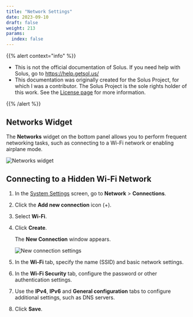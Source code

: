 ```yaml
---
title: "Network Settings"
date: 2023-09-10
draft: false
weight: 213
params:
  index: false
---
```


{{% alert context="info" %}}

- This is not the official documentation of Solus. If you need help with Solus, go to https://help.getsol.us/
- This documentation was originally created for the Solus Project, for which I was a contributor. The Solus Project is the sole rights holder of this work. See the [License page](/docs/license) for more information.

{{% /alert %}}

## Networks Widget

The **Networks** widget on the bottom panel allows you to perform frequent networking tasks, such as connecting to a Wi-Fi network or enabling airplane mode.

![Networks widget](../img/networks-widget.png)

## Connecting to a Hidden Wi-Fi Network

1. In the [System Settings](../open-system-settings) screen, go to **Network** > **Connections**.
2. Click the **Add new connection** icon (+).
3. Select **Wi-Fi**.
4. Click **Create**.

   The **New Connection** window appears.

   ![New connection settings](../img/new-wifi-network.png)

5. In the **Wi-Fi** tab, specify the name (SSID) and basic network settings.
6. In the **Wi-Fi Security** tab, configure the password or other authentication settings.
7. Use the **IPv4**, **IPv6** and **General configuration** tabs to configure additional settings, such as DNS servers.
8. Click **Save**.